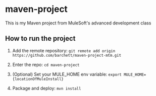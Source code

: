 # maven-project

This is my Maven project from MuleSoft's advanced development class

## How to run the project

1. Add the remote repository: `git remote add origin https://github.com/barchett/maven-project-mtm.git`

1. Enter the repo: `cd maven-project`

1. (Optional) Set your MULE_HOME env variable: `export MULE_HOME={locationOfMuleInstall}`

1. Package and deploy: `mvn install`